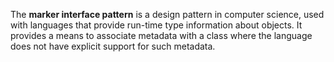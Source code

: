 The **marker interface pattern** is a design pattern in computer science, used with languages that provide run-time type information about objects. It provides a means to associate metadata with a class where the language does not have explicit support for such metadata.